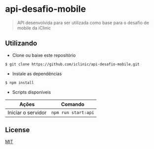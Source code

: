 # api-desafio-mobile

> API desenvolvida para ser utilizada como base para o desafio de mobile da iClinic

## Utilizando

- Clone ou baixe este repositório

```bash
$ git clone https://github.com/iclinic/api-desafio-mobile.git
```

- Instale as dependências

```bash
$ npm install
```

- Scripts disponíveis

| Ações              | Comando             |
| ------------------ | ------------------- |
| Iniciar o servidor | `npm run start:api` |

## License

[MIT](https://github.com/iclinic/api-desafio-mobile/blob/master/LICENSE)

[license-badge]: https://img.shields.io/github/license/pauloedurezende/api-desafio-mobile.svg
[license-url]: https://opensource.org/licenses/MIT
